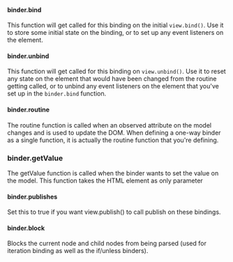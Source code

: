 #### binder.bind

This function will get called for this binding on the initial `view.bind()`. Use it to store some initial state on the binding, or to set up any event listeners on the element.

#### binder.unbind

This function will get called for this binding on `view.unbind()`. Use it to reset any state on the element that would have been changed from the routine getting called, or to unbind any event listeners on the element that you've set up in the `binder.bind` function.

#### binder.routine

The routine function is called when an observed attribute on the model changes and is used to update the DOM. When defining a one-way binder as a single function, it is actually the routine function that you're defining.

### binder.getValue
The getValue function is called when the binder wants to set the value on the model. This function takes the HTML element as only parameter

#### binder.publishes

Set this to true if you want view.publish() to call publish on these bindings.

#### binder.block

Blocks the current node and child nodes from being parsed (used for iteration binding as well as the if/unless binders).

